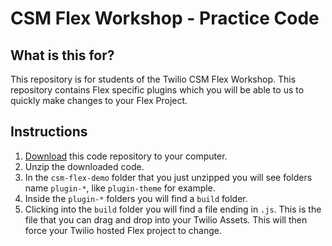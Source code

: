 # CSM Flex Workshop - Practice Code

## What is this for?
This repository is for students of the Twilio CSM Flex Workshop. This repository contains Flex specific plugins which you will be able to us to quickly make changes to your Flex Project.

## Instructions
1. [Download]("https://github.com/TwilioTraining/csm-flex-demo/archive/master.zip") this code repository to your computer.
2. Unzip the downloaded code.
3. In the `csm-flex-demo` folder that you just unzipped you will see folders name `plugin-*`, like `plugin-theme` for example.
4. Inside the `plugin-*` folders you will find a `build` folder.
5. Clicking into the `build` folder you will find a file ending in `.js`. This is the file that you can drag and drop into your Twilio Assets. This will then force your Twilio hosted Flex project to change.